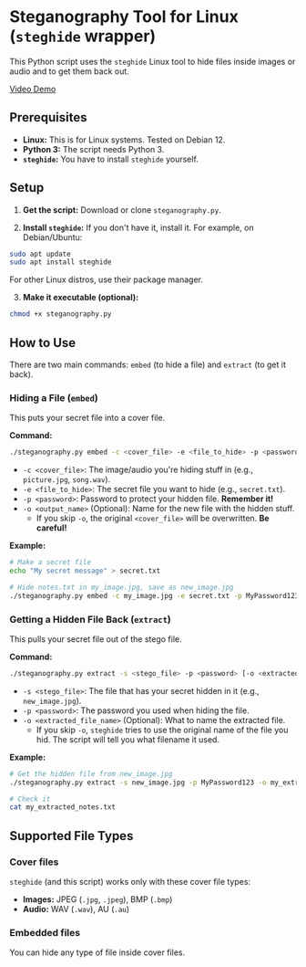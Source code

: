 # Steganography Tool for Linux (`steghide` wrapper)

This Python script uses the `steghide` Linux tool to hide files inside images or audio and to get them back out.

[Video Demo](./demo.mp4)

## Prerequisites

* **Linux:** This is for Linux systems. Tested on Debian 12.
* **Python 3:** The script needs Python 3.
* **`steghide`:** You have to install `steghide` yourself.

## Setup

1.  **Get the script:**
  Download or clone `steganography.py`.

2.  **Install `steghide`:**
  If you don't have it, install it. For example, on Debian/Ubuntu:
  ```bash
  sudo apt update
  sudo apt install steghide
  ```
  For other Linux distros, use their package manager.

3.  **Make it executable (optional):**
  ```bash
  chmod +x steganography.py
  ```

## How to Use

There are two main commands: `embed` (to hide a file) and `extract` (to get it back).

### Hiding a File (`embed`)

This puts your secret file into a cover file.

**Command:**

```bash
./steganography.py embed -c <cover_file> -e <file_to_hide> -p <password> [-o <output_name>]
```

* `-c <cover_file>`: The image/audio you're hiding stuff in (e.g., `picture.jpg`, `song.wav`).
* `-e <file_to_hide>`: The secret file you want to hide (e.g., `secret.txt`).
* `-p <password>`: Password to protect your hidden file. **Remember it\!**
* `-o <output_name>` (Optional): Name for the new file with the hidden stuff.
  * If you skip `-o`, the original `<cover_file>` will be overwritten. **Be careful\!**

**Example:**

```bash
# Make a secret file
echo "My secret message" > secret.txt

# Hide notes.txt in my_image.jpg, save as new_image.jpg
./steganography.py embed -c my_image.jpg -e secret.txt -p MyPassword123 -o new_image.jpg
```

### Getting a Hidden File Back (`extract`)

This pulls your secret file out of the stego file.

**Command:**

```bash
./steganography.py extract -s <stego_file> -p <password> [-o <extracted_file_name>]
```

* `-s <stego_file>`: The file that has your secret hidden in it (e.g., `new_image.jpg`).
* `-p <password>`: The password you used when hiding the file.
* `-o <extracted_file_name>` (Optional): What to name the extracted file.
  * If you skip `-o`, `steghide` tries to use the original name of the file you hid. The script will tell you what filename it used.

**Example:**

```bash
# Get the hidden file from new_image.jpg
./steganography.py extract -s new_image.jpg -p MyPassword123 -o my_extracted_notes.txt

# Check it
cat my_extracted_notes.txt
```

## Supported File Types

### Cover files

`steghide` (and this script) works only with these cover file types:

  * **Images:** JPEG (`.jpg`, `.jpeg`), BMP (`.bmp`)
  * **Audio:** WAV (`.wav`), AU (`.au`)

### Embedded files

You can hide any type of file inside cover files.
